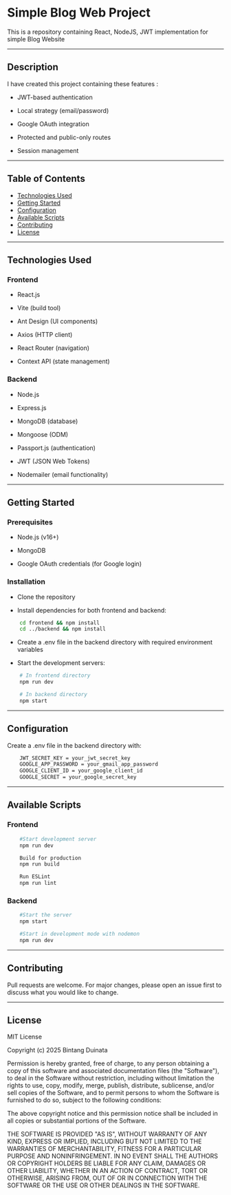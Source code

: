 # **Simple Blog Web Project**

This is a repository containing React, NodeJS, JWT implementation for simple Blog Website

---

## **Description**

I have created this project containing these features :

- JWT-based authentication

- Local strategy (email/password)

- Google OAuth integration

- Protected and public-only routes

- Session management 

---

## **Table of Contents**

- [Technologies Used](#technologies-used)
- [Getting Started](#getting-started)
- [Configuration](#configuration)
- [Available Scripts](#available-scripts)
- [Contributing](#contributing)
- [License](#license)

---

## **Technologies Used**

### Frontend
- React.js

- Vite (build tool)

- Ant Design (UI components)

- Axios (HTTP client)

- React Router (navigation)

- Context API (state management)

### Backend
- Node.js

- Express.js

- MongoDB (database)

- Mongoose (ODM)

- Passport.js (authentication)

- JWT (JSON Web Tokens)

- Nodemailer (email functionality)

---

## **Getting Started**

### Prerequisites
- Node.js (v16+)

- MongoDB

- Google OAuth credentials (for Google login)

### Installation
- Clone the repository

- Install dependencies for both frontend and backend:


```bash
    cd frontend && npm install
    cd ../backend && npm install
```

- Create a .env file in the backend directory with required environment variables

- Start the development servers:

```bash
    # In frontend directory
    npm run dev

    # In backend directory
    npm start
```

---

## **Configuration**

Create a .env file in the backend directory with:

```bash
    JWT_SECRET_KEY = your_jwt_secret_key
    GOOGLE_APP_PASSWORD = your_gmail_app_password
    GOOGLE_CLIENT_ID = your_google_client_id
    GOOGLE_SECRET = your_google_secret_key
```

---

## **Available Scripts**

### Frontend
```bash
    #Start development server
    npm run dev 

    Build for production
    npm run build 

    Run ESLint
    npm run lint 
```

### Backend
```bash
    #Start the server
    npm start 

    #Start in development mode with nodemon
    npm run dev 
```

---

## **Contributing**

Pull requests are welcome. For major changes, please open an issue first to discuss what you would like to change.

---

## **License**
MIT License

Copyright (c) 2025 Bintang Duinata

Permission is hereby granted, free of charge, to any person obtaining a copy
of this software and associated documentation files (the "Software"), to deal
in the Software without restriction, including without limitation the rights
to use, copy, modify, merge, publish, distribute, sublicense, and/or sell
copies of the Software, and to permit persons to whom the Software is
furnished to do so, subject to the following conditions:

The above copyright notice and this permission notice shall be included in all
copies or substantial portions of the Software.

THE SOFTWARE IS PROVIDED "AS IS", WITHOUT WARRANTY OF ANY KIND, EXPRESS OR
IMPLIED, INCLUDING BUT NOT LIMITED TO THE WARRANTIES OF MERCHANTABILITY,
FITNESS FOR A PARTICULAR PURPOSE AND NONINFRINGEMENT. IN NO EVENT SHALL THE
AUTHORS OR COPYRIGHT HOLDERS BE LIABLE FOR ANY CLAIM, DAMAGES OR OTHER
LIABILITY, WHETHER IN AN ACTION OF CONTRACT, TORT OR OTHERWISE, ARISING FROM,
OUT OF OR IN CONNECTION WITH THE SOFTWARE OR THE USE OR OTHER DEALINGS IN THE
SOFTWARE.

